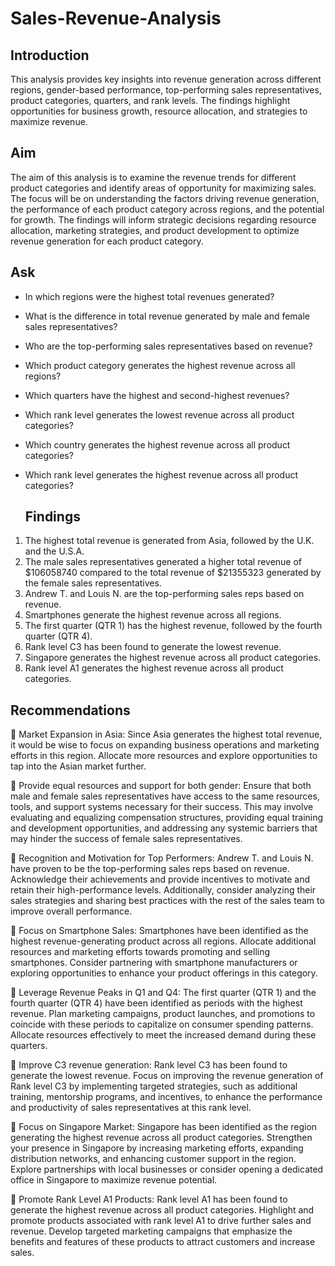 # Sales-Revenue-Analysis
## Introduction
This analysis provides key insights into revenue generation across different regions, gender-based performance, top-performing sales representatives, product categories, quarters, and rank levels. The findings highlight opportunities for business growth, resource allocation, and strategies to maximize revenue.

## Aim
The aim of this analysis is to examine the revenue trends for different product categories and identify areas of opportunity for maximizing sales. The focus will be on understanding the factors driving revenue generation, the performance of each product category across regions, and the potential for growth. The findings will inform strategic decisions regarding resource allocation, marketing strategies, and product development to optimize revenue generation for each product category.

## Ask
- In which regions were the highest total revenues generated?
- What is the difference in total revenue generated by male and female sales representatives?
- Who are the top-performing sales representatives based on revenue?
- Which product category generates the highest revenue across all regions?
- Which quarters have the highest and second-highest revenues?
- Which rank level generates the lowest revenue across all product categories?
- Which country generates the highest revenue across all product categories?
- Which rank level generates the highest revenue across all product categories?

  ## Findings
1.	The highest total revenue is generated from Asia, followed by the U.K. and the U.S.A.
2.	The male sales representatives generated a higher total revenue of $106058740 compared to the total revenue of $21355323 generated by the female sales representatives.
3.	Andrew T. and Louis N. are the top-performing sales reps based on revenue.
4.	Smartphones generate the highest revenue across all regions.
5.	The first quarter (QTR 1) has the highest revenue, followed by the fourth quarter (QTR 4).
6.	Rank level C3 has been found to generate the lowest revenue.
7.	Singapore generates the highest revenue across all product categories.
8.	Rank level A1 generates the highest revenue across all product categories.


## Recommendations
	Market Expansion in Asia: Since Asia generates the highest total revenue, it would be wise to focus on expanding business operations and marketing efforts in this region. Allocate more resources and explore opportunities to tap into the Asian market further.

	Provide equal resources and support for both gender: Ensure that both male and female sales representatives have access to the same resources, tools, and support systems necessary for their success. This may involve evaluating and equalizing compensation structures, providing equal training and development opportunities, and addressing any systemic barriers that may hinder the success of female sales representatives.

	Recognition and Motivation for Top Performers: Andrew T. and Louis N. have proven to be the top-performing sales reps based on revenue. Acknowledge their achievements and provide incentives to motivate and retain their high-performance levels. Additionally, consider analyzing their sales strategies and sharing best practices with the rest of the sales team to improve overall performance.

	Focus on Smartphone Sales: Smartphones have been identified as the highest revenue-generating product across all regions. Allocate additional resources and marketing efforts towards promoting and selling smartphones. Consider partnering with smartphone manufacturers or exploring opportunities to enhance your product offerings in this category.

	Leverage Revenue Peaks in Q1 and Q4: The first quarter (QTR 1) and the fourth quarter (QTR 4) have been identified as periods with the highest revenue. Plan marketing campaigns, product launches, and promotions to coincide with these periods to capitalize on consumer spending patterns. Allocate resources effectively to meet the increased demand during these quarters.

	Improve C3 revenue generation: Rank level C3 has been found to generate the lowest revenue. Focus on improving the revenue generation of Rank level C3 by implementing targeted strategies, such as additional training, mentorship programs, and incentives, to enhance the performance and productivity of sales representatives at this rank level.

	Focus on Singapore Market: Singapore has been identified as the region generating the highest revenue across all product categories. Strengthen your presence in Singapore by increasing marketing efforts, expanding distribution networks, and enhancing customer support in the region. Explore partnerships with local businesses or consider opening a dedicated office in Singapore to maximize revenue potential.

	Promote Rank Level A1 Products: Rank level A1 has been found to generate the highest revenue across all product categories. Highlight and promote products associated with rank level A1 to drive further sales and revenue. Develop targeted marketing campaigns that emphasize the benefits and features of these products to attract customers and increase sales.
